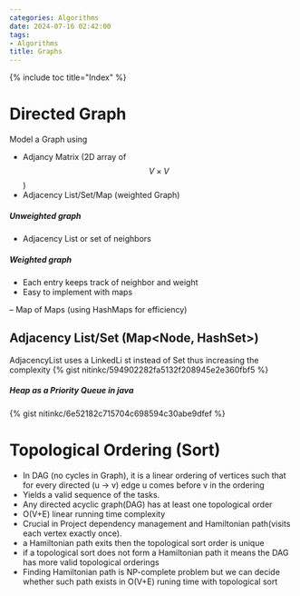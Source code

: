 ```yaml
---
categories: Algorithms
date: 2024-07-16 02:42:00
tags:
- Algorithms
title: Graphs
---
```


{% include toc title="Index" %}

# Directed Graph

Model a Graph using

* Adjancy Matrix (2D array of $$ V\times V $$)
* Adjacency List/Set/Map (weighted Graph)

##### Unweighted graph
* Adjacency List or set of neighbors

##### Weighted graph
* Each entry keeps track of neighbor and weight
* Easy to implement with maps

– Map of Maps (using HashMaps for efficiency)

## Adjacency List/Set (Map<Node, HashSet<Node>>)
AdjacencyList uses a LinkedLi st instead of Set thus increasing the complexity
{% gist nitinkc/594902282fa5132f208945e2e360fbf5 %}


##### Heap as a Priority Queue in java

{% gist nitinkc/6e52182c715704c698594c30abe9dfef %}

# Topological Ordering (Sort)

* In DAG (no cycles in Graph), it is a linear ordering of vertices such that for
  every directed (u -> v) edge u comes before v in the ordering
* Yields a valid sequence of the tasks.
* Any directed acyclic graph(DAG) has at least one topological order
* O(V+E) linear running time complexity
* Crucial in Project dependency management and Hamiltonian path(visits each
  vertex exactly once).
* a Hamiltonian path exits then the topological sort order is unique
* if a topological sort does not form a Hamiltonian path it means the DAG has
  more valid topological orderings
* Finding Hamiltonian path is NP-complete problem but we can decide whether such
  path exists in O(V+E) runing time with topological sort